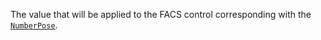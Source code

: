 The value that will be applied to the FACS control corresponding with the
[`NumberPose`](https://create.roblox.com/docs/reference/engine/classes/NumberPose).